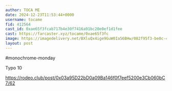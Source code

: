 ```yaml
---
author: TOCA ME
date: 2024-12-23T11:53:44+0000
username: tocame
fid: 412564
cast_id: 0xae65f3fcab717b4e30f7416a91bc20e0ef1d1fee
cast: https://farcaster.xyz/tocame/0xae65f3fc
image: https://imagedelivery.net/BXluQx4ige9GuW0Ia56BHw/082f95f3-be0c-4385-db75-ac3ceb0a3000/original
layout: post
---
```


#monochrome-monday

Typo 10

https://rodeo.club/post/0x03a95D22bD0a09Ba146f0f7eef5200e3Cb060bC7/62

<img src='https://imagedelivery.net/BXluQx4ige9GuW0Ia56BHw/082f95f3-be0c-4385-db75-ac3ceb0a3000/original' alt='' referrerpolicy='no-referrer'/>
